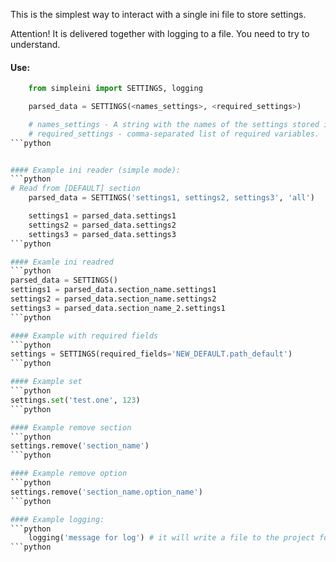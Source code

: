 This is the simplest way to interact with a single ini file to store settings. 

Attention! It is delivered together with logging to a file. You need to try to understand.

#### Use:
```python
	from simpleini import SETTINGS, logging

	parsed_data = SETTINGS(<names_settings>, <required_settings>)

	# names_settings - A string with the names of the settings stored in the file. If there is no file, it will be created and the program will be completed.
	# required_settings - comma-separated list of required variables. 'all' - to check all variables
```python


#### Example ini reader (simple mode):
```python
# Read from [DEFAULT] section
	parsed_data = SETTINGS('settings1, settings2, settings3', 'all')

	settings1 = parsed_data.settings1
	settings2 = parsed_data.settings2
	settings3 = parsed_data.settings3
```python

#### Examle ini readred
```python
parsed_data = SETTINGS()
settings1 = parsed_data.section_name.settings1
settings2 = parsed_data.section_name.settings2
settings3 = parsed_data.section_name_2.settings1
```python

#### Example with required fields
```python
settings = SETTINGS(required_fields='NEW_DEFAULT.path_default')
```python

#### Example set
```python
settings.set('test.one', 123)
```python

#### Example remove section
```python
settings.remove('section_name')
```python

#### Example remove option
```python
settings.remove('section_name.option_name')
```python

#### Example logging:
```python
	logging('message for log') # it will write a file to the project folder log.txt and it will add incoming information to it
```python
